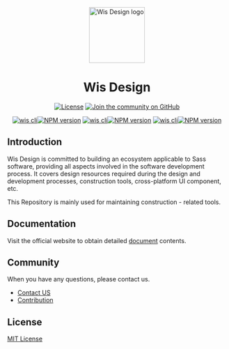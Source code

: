 <div align="center">
  <a href="https://wis.design">
    <picture>
      <source media="(prefers-color-scheme: dark)" srcset="https://wis.design/static/website.jpg">
      <img alt="Wis Design logo" src="https://wis.design/static/website.jpg" height="128">
    </picture>
  </a>
  <h1>Wis Design</h1>
  
  <a href="https://github.com/wisdesignsystem/wis-cli/blob/main/LICENSE"><img alt="License" src="https://img.shields.io/npm/l/@wisdesign/cli.svg?style=for-the-badge&labelColor=4f46e5"></a>
  <a href="https://github.com/wisdesignsystem/wis/discussions"><img alt="Join the community on GitHub" src="https://img.shields.io/badge/Join%20Community-4f46e5?style=for-the-badge&labelColor=4f46e5&logoWidth=20"></a>

</div>

<div align="center">
  <a href="https://www.npmjs.com/package/@wisdesign/cli"><img alt="wis cli" src="https://img.shields.io/badge/@wisdesign/cli-4f46e5?style=flat-square&labelColor=4f46e5"><img alt="NPM version" src="https://img.shields.io/npm/v/@wisdesign/cli.svg?style=flat-square&labelColor=4f46e5"></a>
  <a href="https://www.npmjs.com/package/wiscore"><img alt="wis cli" src="https://img.shields.io/badge/wiscore-4f46e5?style=flat-square&labelColor=4f46e5"><img alt="NPM version" src="https://img.shields.io/npm/v/wiscore.svg?style=flat-square&labelColor=4f46e5"></a>
  <a href="https://www.npmjs.com/package/wiscore"><img alt="wis cli" src="https://img.shields.io/badge/@wisdesign/wis%20plugin-4f46e5?style=flat-square&labelColor=4f46e5"><img alt="NPM version" src="https://img.shields.io/npm/v/wiscore.svg?style=flat-square&labelColor=4f46e5"></a>
</div>

## Introduction

Wis Design is committed to building an ecosystem applicable to Sass software, providing all aspects involved in the software development process. It covers design resources required during the design and development processes, construction tools, cross-platform UI component, etc.

This Repository is mainly used for maintaining construction - related tools.

## Documentation

Visit the official website to obtain detailed [document](https://wis.design/getting-started/quick-start) contents.

## Community

When you have any questions, please contact us.

- [Contact US](https://www.wis.design/community/contactUS)
- [Contribution](https://www.wis.design/community/contribution)

## License

[MIT License](./LICENSE)
